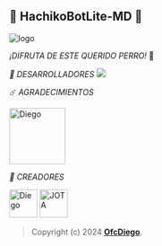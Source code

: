## 🐶 HachikoBotLite-MD 🐶

![logo](https://telegra.ph/file/f3b56b90b1725b62cd5d8.jpg)

*¡DIFRUTA DE ESTE QUERIDO PERRO!* 🐶

*🌟 DESARROLLADORES*
<a href="https://github.com/OfcDiego/HachikoBotLite-MD/graphs/contributors">
<img src="https://contrib.rocks/image?repo=OfcDiego/HachikoBotLite-MD" /> 
</a>

*☄️ AGRADECIMIENTOS*

<a
href="https://github.com/BrunoSobrino"><img src="https://telegra.ph/file/560191203b6749133bcf4.jpg" width="100" height="100" alt="Diego"/></a>

*👑 CREADORES*

<a
href="https://github.com/OfcDiego"><img src="https://github.com/OfcDiego.png" width="50" height="50" alt="Diego"/></a> <a
href="https://github.com/HACHEJOTA"><img src="https://github.com/HACHEJOTA.png" width="50" height="50" alt="JOTA"/></a>
> Copyright (c) 2024 **[OfcDiego](https://github.com/OfcDiego/HachikoBotLite-MD)**.
